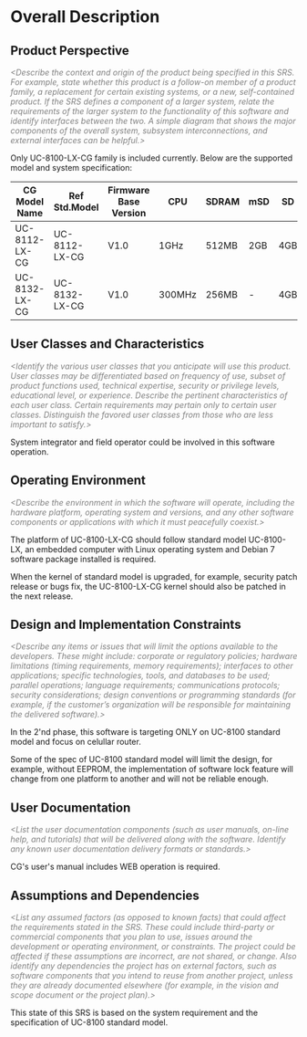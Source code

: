 # Overall Description

## Product Perspective
_<font color="gray">
&lt;Describe the context and origin of the product being specified in this SRS. For example, state whether this product is a follow-on member of a product family, a replacement for certain existing systems, or a new, self-contained product. If the SRS defines a component of a larger system, relate the requirements of the larger system to the functionality of this software and identify interfaces between the two. A simple diagram that shows the major components of the overall system, subsystem interconnections, and external interfaces can be helpful.&gt;
</font>_

Only UC-8100-LX-CG family is included currently. Below are the supported model and system specification:

| CG Model Name | Ref Std.Model | Firmware Base Version | CPU    | SDRAM | mSD | SD  |
| ------------- | ------------- | --------------------- | ------ | ----- | --- | --- |
| UC-8112-LX-CG | UC-8112-LX-CG | V1.0                  | 1GHz   | 512MB | 2GB | 4GB |
| UC-8132-LX-CG | UC-8132-LX-CG | V1.0                  | 300MHz | 256MB | -   | 4GB |

## User Classes and Characteristics
_<font color="gray">
&lt;Identify the various user classes that you anticipate will use this product. User classes may be differentiated based on frequency of use, subset of product functions used, technical expertise, security or privilege levels, educational level, or experience. Describe the pertinent characteristics of each user class. Certain requirements may pertain only to certain user classes. Distinguish the favored user classes from those who are less important to satisfy.&gt;
</font>_

System integrator and field operator could be involved in this software operation.

## Operating Environment
_<font color="gray">
&lt;Describe the environment in which the software will operate, including the hardware platform, operating system and versions, and any other software components or applications with which it must peacefully coexist.&gt;
</font>_

The platform of UC-8100-LX-CG should follow standard model UC-8100-LX, an embedded computer with Linux operating system and Debian 7 software package installed is required.

When the kernel of standard model is upgraded, for example, security patch release or bugs fix, the UC-8100-LX-CG kernel should also be patched in the next release.

## Design and Implementation Constraints
_<font color="gray">
&lt;Describe any items or issues that will limit the options available to the developers. These might include: corporate or regulatory policies; hardware limitations (timing requirements, memory requirements); interfaces to other applications; specific technologies, tools, and databases to be used; parallel operations; language requirements; communications protocols; security considerations; design conventions or programming standards (for example, if the customer’s organization will be responsible for maintaining the delivered software).&gt;
</font>_

In the 2'nd phase, this software is targeting ONLY on UC-8100 standard model and focus on celullar router.

Some of the spec of UC-8100 standard model will limit the design, for example, without EEPROM, the implementation of software lock feature will change from one platform to another and will not be reliable enough.

## User Documentation
_<font color="gray">
&lt;List the user documentation components (such as user manuals, on-line help, and tutorials) that will be delivered along with the software. Identify any known user documentation delivery formats or standards.&gt;
</font>_

CG's user's manual includes WEB operation is required.

## Assumptions and Dependencies

_<font color="gray">
&lt;List any assumed factors (as opposed to known facts) that could affect the requirements stated in the SRS. These could include third-party or commercial components that you plan to use, issues around the development or operating environment, or constraints. The project could be affected if these assumptions are incorrect, are not shared, or change. Also identify any dependencies the project has on external factors, such as software components that you intend to reuse from another project, unless they are already documented elsewhere (for example, in the vision and scope document or the project plan).&gt;
</font>_

This state of this SRS is based on the system requirement and the specification of UC-8100 standard model.

